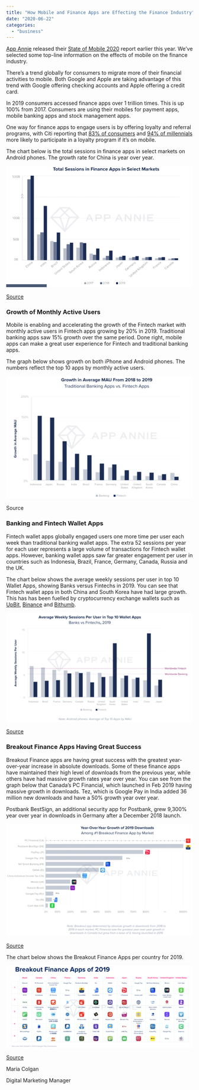 ```yaml
---
title: "How Mobile and Finance Apps are Effecting the Finance Industry"
date: "2020-06-22"
categories: 
  - "business"
---
```


[App Annie](https://www.appannie.com/en/) released their [State of Mobile 2020](https://www.appannie.com/en/insights/market-data/state-of-mobile-2020/) report earlier this year. We’ve selected some top-line information on the effects of mobile on the finance industry. 

There’s a trend globally for consumers to migrate more of their financial activities to mobile. Both Google and Apple are taking advantage of this trend with Google offering checking accounts and Apple offering a credit card.

In 2019 consumers accessed finance apps over 1 trillion times. This is up 100% from 2017. Consumers are using their mobiles for payment apps, mobile banking apps and stock management apps. 

One way for finance apps to engage users is by offering loyalty and referral programs, with Citi reporting that [83% of consumers](https://www.forbes.com/sites/blakemorgan/2019/05/02/when-it-comes-to-customer-engagement-loyalty-matters-at-citi/%236ca973fe7fb6/) and [94% of millennials](https://www.forbes.com/sites/blakemorgan/2019/05/02/when-it-comes-to-customer-engagement-loyalty-matters-at-citi/%236ca973fe7fb6/) more likely to participate in a loyalty program if it’s on mobile. 

The chart below is the total sessions in finance apps in select markets on Android phones. The growth rate for China is year over year.

![](images/Screenshot-2020-05-28-at-11.32.43.png)

[Source](https://www.appannie.com/en/insights/market-data/state-of-mobile-2020/)

### **Growth of Monthly Active Users**

Mobile is enabling and accelerating the growth of the Fintech market with monthly active users in Fintech apps growing by 20% in 2019. Traditional banking apps saw 15% growth over the same period. Done right, mobile apps can make a great user experience for Fintech and traditional banking apps.

The graph below shows growth on both iPhone and Android phones. The numbers reflect the top 10 apps by monthly active users. 

![](images/Screenshot-2020-05-28-at-11.50.42-1024x673.png)

Source

### **Banking and Fintech Wallet Apps**

Fintech wallet apps globally engaged users one more time per user each week than traditional banking wallet apps. The extra 52 sessions per year for each user represents a large volume of transactions for Fintech wallet apps. However, banking wallet apps saw far greater engagement per user in countries such as Indonesia, Brazil, France, Germany, Canada, Russia and the UK.

The chart below shows the average weekly sessions per user in top 10 Wallet Apps, showing Banks versus Fintechs in 2019. You can see that Fintech wallet apps in both China and South Korea have had large growth. This has has been fuelled by cryptocurrency exchange wallets such as [UpBit](https://upbit.com/home), [Binance](https://www.binance.com/en) and [Bithumb](https://www.bithumb.com).

![](images/Screenshot-2020-06-03-at-14.29.44-1024x601.png)

[Source](https://www.appannie.com/en/insights/market-data/state-of-mobile-2020/)

### **Breakout Finance Apps Having Great Success**

Breakout Finance apps are having great success with the greatest year-over-year increase in absolute downloads. Some of these finance apps have maintained their high level of downloads from the previous year, while others have had massive growth rates year over year. You can see from the graph below that Canada’s PC Financial, which launched in Feb 2019 having massive growth in downloads. Tez, which is Google Pay in India added 36 million new downloads and have a 50% growth year over year.

Postbank BestSign, an additional security app for Postbank, grew 9,300% year over year in downloads in Germany after a December 2018 launch.

![](images/Screenshot-2020-06-03-at-14.54.54-1024x619.png)

[Source](https://www.appannie.com/en/insights/market-data/state-of-mobile-2020/)

The chart below shows the Breakout Finance Apps per country for 2019.

![](images/Screenshot-2020-06-03-at-15.01.28-1024x453.png)

[Source](https://www.appannie.com/en/insights/market-data/state-of-mobile-2020/)

Maria Colgan

Digital Marketing Manager
